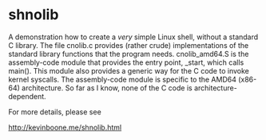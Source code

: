 # shnolib

A demonstration how to create a _very_ simple Linux shell, without a standard
C library. The file cnolib.c provides (rather crude) implementations of
the standard library functions that the program needs. cnolib\_amd64.S is
the assembly-code module that provides the entry point, \_start, which
calls main(). This module also provides a generic way for the C code
to invoke kernel syscalls. 
The assembly-code module is specific to the AMD64 (x86-64) architecture. 
So far as I know, none of the C code is architecture-dependent.

For more details, please see

http://kevinboone.me/shnolib.html


